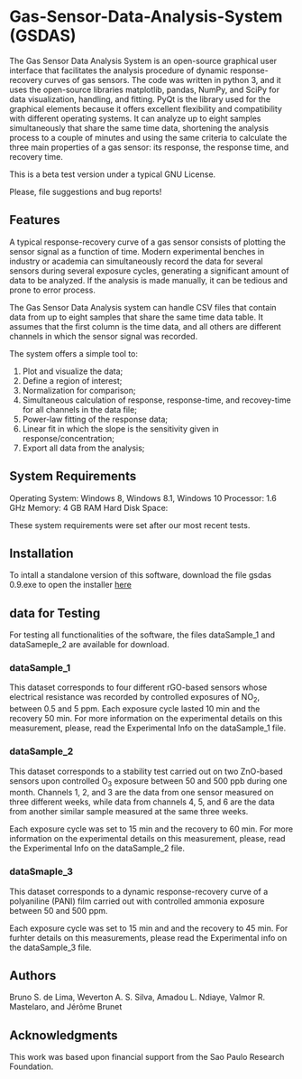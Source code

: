 # Gas-Sensor-Data-Analysis-System (GSDAS)
The Gas Sensor Data Analysis System is an open-source graphical user interface that facilitates the analysis procedure of dynamic response-recovery curves of gas sensors. The code was written in python 3, and it uses the open-source libraries matplotlib, pandas, NumPy, and SciPy for data visualization, handling, and fitting. PyQt is the library used for the graphical elements because it offers excellent flexibility and compatibility with different operating systems. It can analyze up to eight samples simultaneously that share the same time data, shortening the analysis process to a couple of minutes and using the same criteria to calculate the three main properties of a gas sensor: its response, the response time, and recovery time.

This is a beta test version under a typical GNU License. 

Please, file suggestions and bug reports!

## Features

A typical response-recovery curve of a gas sensor consists of plotting the sensor signal as a function of time. Modern experimental benches in industry or academia can simultaneously record the data for several sensors during several exposure cycles, generating a significant amount of data to be analyzed. If the analysis is made manually, it can be tedious and prone to error process.

The Gas Sensor Data Analysis system can handle CSV files that contain data from up to eight samples that share the same time data table. It assumes that the first column is the time data, and all others are different channels in which the sensor signal was recorded. 

The system offers a simple tool to:

1.	Plot and visualize the data;
2.	Define a region of interest;
3.	Normalization for comparison;
4.	Simultaneous calculation of response, response-time, and recovey-time for all channels in the data file;
5.	Power-law fitting of the response data;
6.	Linear fit in which the slope is the sensitivity given in response/concentration;
7.	Export all data from the analysis;

## System Requirements

Operating System: Windows 8, Windows 8.1, Windows 10
Processor: 1.6 GHz 
Memory: 4 GB RAM 
Hard Disk Space: 

These system requirements were set after our most recent tests.

## Installation
To intall a standalone version of this software, download the file gsdas 0.9.exe to open the installer [here](https://drive.google.com/drive/folders/1eW2FeAMugAU2CMUTQ32T6FijdTAGAont?usp=sharing)

## data for Testing

For testing all functionalities of the software, the files dataSample_1 and dataSameple_2 are available for download.

### dataSample_1

This dataset corresponds to four different rGO-based sensors whose electrical resistance was recorded by controlled exposures of NO<sub>2</sub>, between 0.5 and 5 ppm. Each exposure cycle lasted 10 min and the recovery 50 min. For more information on the experimental details on this measurement, please, read the Experimental Info on the dataSample_1 file.


### dataSample_2

This dataset corresponds to a stability test carried out on two ZnO-based sensors upon controlled O<sub>3</sub> exposure between 50 and 500 ppb during one month. Channels 1, 2, and 3 are the data from one sensor measured on three different weeks, while data from channels 4, 5, and 6 are the data from another similar sample measured at the same three weeks.

Each exposure cycle was set to 15 min and the recovery to 60 min. For more information on the experimental details on this measurement, please, read the Experimental Info on the dataSample_2 file.

### dataSmaple_3
This dataset corresponds to a dynamic response-recovery curve of a polyaniline (PANI) film carried out with controlled ammonia exposure between 50 and 500 ppm. 

Each exposure cycle was set to 15 min and and the recovery to 45 min. For furhter details on this measurements, please read the Experimental info on the dataSample_3 file.

## Authors

Bruno S. de Lima, Weverton A. S. Silva, Amadou L. Ndiaye, Valmor R. Mastelaro, and Jérôme Brunet

## Acknowledgments

This work was based upon financial support from the Sao Paulo Research Foundation. 
